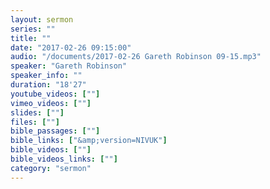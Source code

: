 ```yaml
---
layout: sermon
series: ""
title: ""
date: "2017-02-26 09:15:00"
audio: "/documents/2017-02-26 Gareth Robinson 09-15.mp3"
speaker: "Gareth Robinson"
speaker_info: ""
duration: "18'27"
youtube_videos: [""]
vimeo_videos: [""]
slides: [""]
files: [""]
bible_passages: [""]
bible_links: ["&amp;version=NIVUK"]
bible_videos: [""]
bible_videos_links: [""]
category: "sermon"
---
```

